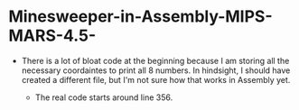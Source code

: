 # Minesweeper-in-Assembly-MIPS-MARS-4.5-



- There is a lot of bloat code at the beginning because I am storing all the necessary coordaintes to print all 8 numbers.
  In hindsight, I should have created a different file, but I'm not sure how that works in Assembly yet.

  - The real code starts around line 356.
